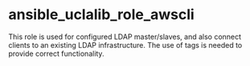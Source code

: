 # ansible_uclalib_role_awscli
This role is used for configured LDAP master/slaves, and also connect clients to an existing LDAP infrastructure. The use of tags is needed to provide correct functionality.